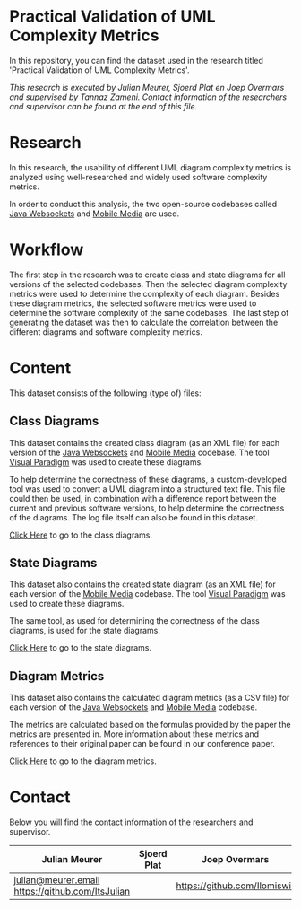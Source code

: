 # Practical Validation of UML Complexity Metrics

In this repository, you can find the dataset used in the research titled 'Practical Validation of UML Complexity Metrics'.

*This research is executed by Julian Meurer, Sjoerd Plat en Joep Overmars and supervised by Tannaz Zameni. Contact information of the researchers and supervisor can be found at the end of this file.*

# Research
In this research, the usability of different UML diagram complexity metrics is analyzed using well-researched and widely used software complexity metrics. 

In order to conduct this analysis, the two open-source codebases called [Java Websockets](https://github.com/TooTallNate/Java-WebSocket) and [Mobile Media](https://github.com/julioserafim/MobileMedia) are used.

# Workflow
The first step in the research was to create class and state diagrams for all versions of the selected codebases. Then the selected diagram complexity metrics were used to determine the complexity of each diagram. Besides these diagram metrics, the selected software metrics were used to determine the software complexity of the same codebases. The last step of generating the dataset was then to calculate the correlation between the different diagrams and software complexity metrics.

# Content
This dataset consists of the following (type of) files:

## Class Diagrams
This dataset contains the created class diagram  (as an XML file) for each version of the [Java Websockets](https://github.com/TooTallNate/Java-WebSocket) and [Mobile Media](https://github.com/julioserafim/MobileMedia) codebase. The tool [Visual Paradigm](https://www.visual-paradigm.com/) was used to create these diagrams.

To help determine the correctness of these diagrams, a custom-developed tool was used to convert a UML diagram into a structured text file. This file could then be used, in combination with a difference report between the current and previous software versions, to help determine the correctness of the diagrams. The log file itself can also be found in this dataset.

[Click Here](./dataset/class-diagrams/) to go to the class diagrams.

## State Diagrams
This dataset also contains the created state diagram (as an XML file) for each version of the [Mobile Media](https://github.com/julioserafim/MobileMedia) codebase. The tool [Visual Paradigm](https://www.visual-paradigm.com/) was used to create these diagrams.

The same tool, as used for determining the correctness of the class diagrams, is used for the state diagrams.

[Click Here](./dataset/state-diagrams/) to go to the state diagrams.

## Diagram Metrics
This dataset also contains the calculated diagram metrics (as a CSV file) for each version of the [Java Websockets](https://github.com/TooTallNate/Java-WebSocket) and [Mobile Media](https://github.com/julioserafim/MobileMedia) codebase. 

The metrics are calculated based on the formulas provided by the paper the metrics are presented in. More information about these metrics and references to their original paper can be found in our conference paper.

[Click Here](./dataset/diagram-metrics/) to go to the diagram metrics.

# Contact
Below you will find the contact information of the researchers and supervisor.

| Julian Meurer | Sjoerd Plat | Joep Overmars | Tannaz Zameni |
| --- | --- | --- | --- | 
| julian@meurer.email <br> https://github.com/ItsJulian |  | https://github.com/Ilomiswir |  | 
